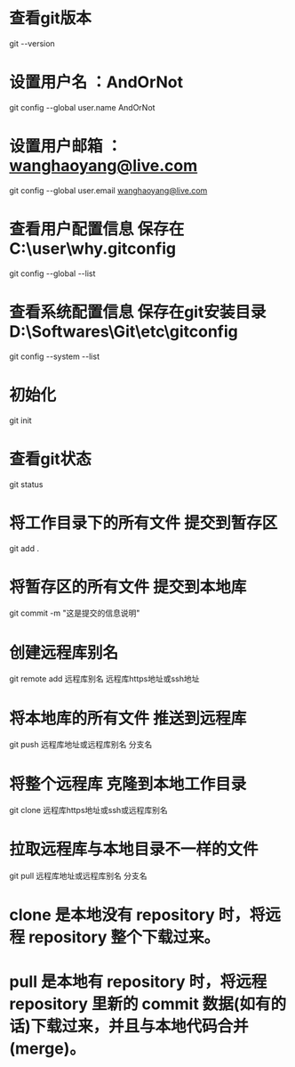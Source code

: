 # 查看git版本
git --version

# 设置用户名 ：AndOrNot
git config --global user.name AndOrNot
# 设置用户邮箱 ：wanghaoyang@live.com
git config --global user.email wanghaoyang@live.com 

# 查看用户配置信息 保存在 C:\user\why\.gitconfig
git config --global --list

# 查看系统配置信息 保存在git安装目录D:\Softwares\Git\etc\gitconfig
git config --system --list

# 初始化
git init

# 查看git状态
git status

# 将工作目录下的所有文件 提交到暂存区
git add .

# 将暂存区的所有文件 提交到本地库
git commit -m "这是提交的信息说明"

# 创建远程库别名 
git remote add 远程库别名 远程库https地址或ssh地址

# 将本地库的所有文件 推送到远程库
git push 远程库地址或远程库别名 分支名

# 将整个远程库 克隆到本地工作目录
git clone 远程库https地址或ssh或远程库别名

# 拉取远程库与本地目录不一样的文件
git pull 远程库地址或远程库别名 分支名

# clone 是本地没有 repository 时，将远程 repository 整个下载过来。
# pull 是本地有 repository 时，将远程 repository 里新的 commit 数据(如有的话)下载过来，并且与本地代码合并(merge)。